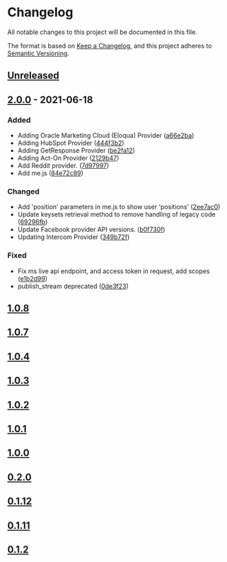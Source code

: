 # Changelog
All notable changes to this project will be documented in this file.

The format is based on [Keep a Changelog](https://keepachangelog.com/en/1.0.0/),
and this project adheres to [Semantic Versioning](https://semver.org/spec/v2.0.0.html).

## [Unreleased]

## [2.0.0] - 2021-06-18

### Added

- Adding Oracle Marketing Cloud (Eloqua) Provider ([a66e2ba](https://github.com/oauth-io/oauthd/commit/a66e2baddb92c2dffcdd37c2947aa73f2cdbba01))
- Adding HubSpot Provider ([444f3b2](https://github.com/oauth-io/oauthd/commit/444f3b2c7901b432fe84ef37f50c022611540137))
- Adding GetResponse Provider ([be2fa12](https://github.com/oauth-io/oauthd/commit/be2fa12e095d7b00ff8780cddf85973addeda0d6))
- Adding Act-On Provider ([2129b47](https://github.com/oauth-io/oauthd/commit/2129b4707fb9724412b2b05a974620029b6ab5b8))
- Add Reddit provider. ([7d97997](https://github.com/oauth-io/oauthd/commit/7d97997590b5f14acff14eb9b60353944542ff35))
- Add me.js ([84e72c89](https://github.com/oauth-io/oauthd/commit/84e7c89ee06463e4bc1165df2f760f70a59afe51))

### Changed

- Add 'position' parameters in me.js to show user 'positions' ([2ee7ac0](https://github.com/oauth-io/oauthd/commit/2ee7ac0b96b698d868e0e2ec5e1664c73feafd36))
- Update keysets retrieval method to remove handling of legacy code ([69296fb](https://github.com/oauth-io/oauthd/commit/69296fb5664e2a291e159ab0bc11aa21e18806af))
- Update Facebook provider API versions. ([b0f730f](https://github.com/oauth-io/oauthd/commit/b0f730f3060713f309fe094d793520044cf69b68))
- Updating Intercom Provider ([349b72f](https://github.com/oauth-io/oauthd/commit/349b72fb6341eb656213acfd15ec773f9efae341))

### Fixed

- Fix ms live api endpoint, and access token in request, add scopes ([e1b2d99](https://github.com/oauth-io/oauthd/commit/e1b2d99304702c2617a41ab212f85fae4bf67c29))
- publish_stream deprecated ([0de3f23](https://github.com/oauth-io/oauthd/commit/0de3f2326750ed7d78ec9cebff91802c7384754c))

## [1.0.8]

## [1.0.7]

## [1.0.4]

## [1.0.3]

## [1.0.2]

## [1.0.1]

## [1.0.0]

## [0.2.0]

## [0.1.12]

## [0.1.11]

## [0.1.2]

[Unreleased]: https://github.com/oauth-io/oauthd/compare/v1.3.1...HEAD
[2.0.0]: https://github.com/oauth-io/oauthd/compare/1.0.8...2.0.0
[1.0.8]: https://github.com/oauth-io/oauthd/compare/1.0.7...1.0.8
[1.0.7]: https://github.com/oauth-io/oauthd/compare/1.0.4...1.0.7
[1.0.4]: https://github.com/oauth-io/oauthd/compare/1.0.3...1.0.4
[1.0.3]: https://github.com/oauth-io/oauthd/compare/1.0.2...1.0.3
[1.0.2]: https://github.com/oauth-io/oauthd/compare/1.0.1...1.0.2
[1.0.1]: https://github.com/oauth-io/oauthd/compare/1.0.0...1.0.1
[1.0.0]: https://github.com/oauth-io/oauthd/compare/0.2.0...1.0.0
[0.2.0]: https://github.com/oauth-io/oauthd/compare/0.1.12...0.2.0
[0.1.12]: https://github.com/oauth-io/oauthd/compare/0.1.11...0.1.12
[0.1.11]: https://github.com/oauth-io/oauthd/compare/0.1.2...0.1.11
[0.1.2]: https://github.com/oauth-io/oauthd/releases/tag/0.1.2
